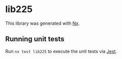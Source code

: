 # lib225

This library was generated with [Nx](https://nx.dev).

## Running unit tests

Run `nx test lib225` to execute the unit tests via [Jest](https://jestjs.io).

